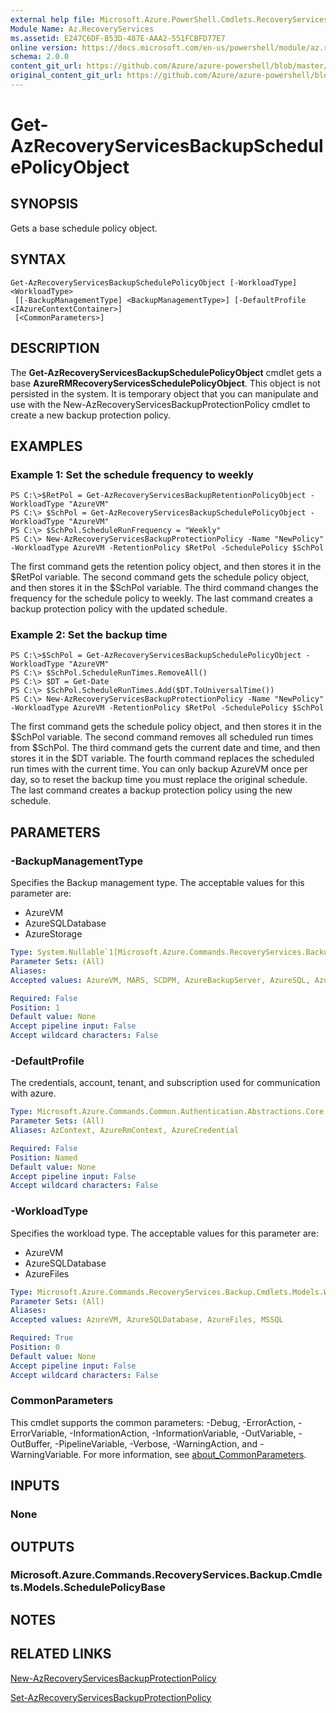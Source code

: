 ```yaml
---
external help file: Microsoft.Azure.PowerShell.Cmdlets.RecoveryServices.Backup.dll-Help.xml
Module Name: Az.RecoveryServices
ms.assetid: E247C6DF-B53D-487E-AAA2-551FCBFD77E7
online version: https://docs.microsoft.com/en-us/powershell/module/az.recoveryservices/get-azrecoveryservicesbackupschedulepolicyobject
schema: 2.0.0
content_git_url: https://github.com/Azure/azure-powershell/blob/master/src/RecoveryServices/RecoveryServices/help/Get-AzRecoveryServicesBackupSchedulePolicyObject.md
original_content_git_url: https://github.com/Azure/azure-powershell/blob/master/src/RecoveryServices/RecoveryServices/help/Get-AzRecoveryServicesBackupSchedulePolicyObject.md
---
```


# Get-AzRecoveryServicesBackupSchedulePolicyObject

## SYNOPSIS
Gets a base schedule policy object.

## SYNTAX

```
Get-AzRecoveryServicesBackupSchedulePolicyObject [-WorkloadType] <WorkloadType>
 [[-BackupManagementType] <BackupManagementType>] [-DefaultProfile <IAzureContextContainer>]
 [<CommonParameters>]
```

## DESCRIPTION
The **Get-AzRecoveryServicesBackupSchedulePolicyObject** cmdlet gets a base **AzureRMRecoveryServicesSchedulePolicyObject**.
This object is not persisted in the system.
It is temporary object that you can manipulate and use with the New-AzRecoveryServicesBackupProtectionPolicy cmdlet to create a new backup protection policy.

## EXAMPLES

### Example 1: Set the schedule frequency to weekly
```
PS C:\>$RetPol = Get-AzRecoveryServicesBackupRetentionPolicyObject -WorkloadType "AzureVM" 
PS C:\> $SchPol = Get-AzRecoveryServicesBackupSchedulePolicyObject -WorkloadType "AzureVM" 
PS C:\> $SchPol.ScheduleRunFrequency = "Weekly"
PS C:\> New-AzRecoveryServicesBackupProtectionPolicy -Name "NewPolicy" -WorkloadType AzureVM -RetentionPolicy $RetPol -SchedulePolicy $SchPol
```

The first command gets the retention policy object, and then stores it in the $RetPol variable.
The second command gets the schedule policy object, and then stores it in the $SchPol variable.
The third command changes the frequency for the schedule policy to weekly.
The last command creates a backup protection policy with the updated schedule.

### Example 2: Set the backup time
```
PS C:\>$SchPol = Get-AzRecoveryServicesBackupSchedulePolicyObject -WorkloadType "AzureVM" 
PS C:\> $SchPol.ScheduleRunTimes.RemoveAll()
PS C:\> $DT = Get-Date
PS C:\> $SchPol.ScheduleRunTimes.Add($DT.ToUniversalTime())
PS C:\> New-AzRecoveryServicesBackupProtectionPolicy -Name "NewPolicy" -WorkloadType AzureVM -RetentionPolicy $RetPol -SchedulePolicy $SchPol
```

The first command gets the schedule policy object, and then stores it in the $SchPol variable.
The second command removes all scheduled run times from $SchPol.
The third command gets the current date and time, and then stores it in the $DT variable.
The fourth command replaces the scheduled run times with the current time.
You can only backup AzureVM once per day, so to reset the backup time you must replace the original schedule.
The last command creates a backup protection policy using the new schedule.

## PARAMETERS

### -BackupManagementType
Specifies the Backup management type.
The acceptable values for this parameter are:
- AzureVM 
- AzureSQLDatabase
- AzureStorage

```yaml
Type: System.Nullable`1[Microsoft.Azure.Commands.RecoveryServices.Backup.Cmdlets.Models.BackupManagementType]
Parameter Sets: (All)
Aliases:
Accepted values: AzureVM, MARS, SCDPM, AzureBackupServer, AzureSQL, AzureStorage, AzureWorkload

Required: False
Position: 1
Default value: None
Accept pipeline input: False
Accept wildcard characters: False
```

### -DefaultProfile
The credentials, account, tenant, and subscription used for communication with azure.

```yaml
Type: Microsoft.Azure.Commands.Common.Authentication.Abstractions.Core.IAzureContextContainer
Parameter Sets: (All)
Aliases: AzContext, AzureRmContext, AzureCredential

Required: False
Position: Named
Default value: None
Accept pipeline input: False
Accept wildcard characters: False
```

### -WorkloadType
Specifies the workload type.
The acceptable values for this parameter are:
- AzureVM 
- AzureSQLDatabase
- AzureFiles

```yaml
Type: Microsoft.Azure.Commands.RecoveryServices.Backup.Cmdlets.Models.WorkloadType
Parameter Sets: (All)
Aliases:
Accepted values: AzureVM, AzureSQLDatabase, AzureFiles, MSSQL

Required: True
Position: 0
Default value: None
Accept pipeline input: False
Accept wildcard characters: False
```

### CommonParameters
This cmdlet supports the common parameters: -Debug, -ErrorAction, -ErrorVariable, -InformationAction, -InformationVariable, -OutVariable, -OutBuffer, -PipelineVariable, -Verbose, -WarningAction, and -WarningVariable. For more information, see [about_CommonParameters](http://go.microsoft.com/fwlink/?LinkID=113216).

## INPUTS

### None

## OUTPUTS

### Microsoft.Azure.Commands.RecoveryServices.Backup.Cmdlets.Models.SchedulePolicyBase

## NOTES

## RELATED LINKS

[New-AzRecoveryServicesBackupProtectionPolicy](./New-AzRecoveryServicesBackupProtectionPolicy.md)

[Set-AzRecoveryServicesBackupProtectionPolicy](./Set-AzRecoveryServicesBackupProtectionPolicy.md)


